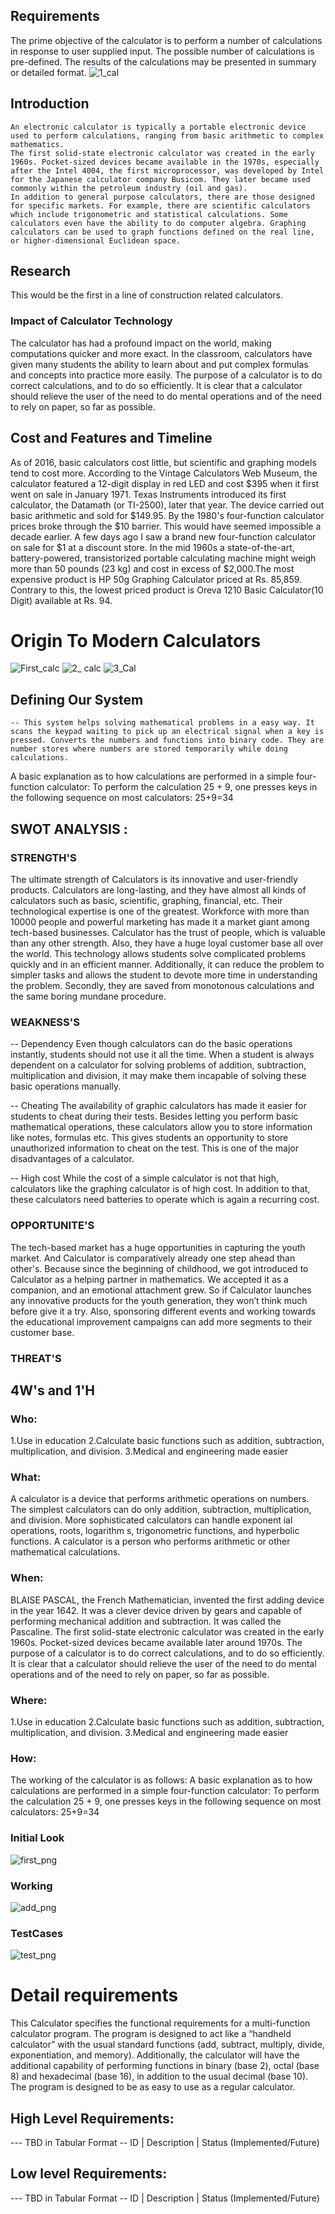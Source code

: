 ## Requirements
 The prime objective of the calculator is to perform a number of calculations in response to user supplied input. The possible number of calculations is pre-defined. The results of the calculations may be presented in summary or detailed format. 
 ![1_cal](https://user-images.githubusercontent.com/97722998/161418313-13af1e91-b8da-44ca-99ad-9d4c6df68b29.JPG)



 

 ## Introduction
    An electronic calculator is typically a portable electronic device used to perform calculations, ranging from basic arithmetic to complex mathematics.
    The first solid-state electronic calculator was created in the early 1960s. Pocket-sized devices became available in the 1970s, especially after the Intel 4004, the first microprocessor, was developed by Intel for the Japanese calculator company Busicom. They later became used commonly within the petroleum industry (oil and gas).
    In addition to general purpose calculators, there are those designed for specific markets. For example, there are scientific calculators which include trigonometric and statistical calculations. Some calculators even have the ability to do computer algebra. Graphing calculators can be used to graph functions defined on the real line, or higher-dimensional Euclidean space.


## Research
This would be the first in a line of construction related calculators.
### Impact of Calculator Technology
The calculator has had a profound impact on the world, making computations quicker and more exact. In the classroom, calculators have given many students the ability to learn about and put complex formulas and concepts into practice more easily.
The purpose of a calculator is to do correct calculations, and to do so efficiently. It is clear that a calculator should relieve the user of the need to do mental operations and of the need to rely on paper, so far as possible.

## Cost and Features and Timeline
 As of 2016, basic calculators cost little, but scientific and graphing models tend to cost more.
 According to the Vintage Calculators Web Museum, the calculator featured a 12-digit display in red LED and cost $395 when it first went on sale in January 1971.
 Texas Instruments introduced its first calculator, the Datamath (or TI-2500), later that year. The device carried out basic arithmetic and sold for $149.95.
 By the 1980's four-function calculator prices broke through the $10 barrier. This would have seemed impossible a decade earlier. A few days ago I saw a brand new four-function calculator on sale for $1 at a discount store.
 In the mid 1960s a state-of-the-art, battery-powered, transistorized portable calculating machine might weigh more than 50 pounds (23 kg) and cost in excess of $2,000.The most expensive product is HP 50g Graphing Calculator priced at Rs. 85,859. Contrary to this, the lowest priced product is Oreva 1210 Basic Calculator(10 Digit) available at Rs. 94.
 
  # Origin To Modern Calculators
 ![First_calc](https://user-images.githubusercontent.com/97722998/161418882-e4d97aa4-47d3-4b1c-a512-7a4e00478005.JPG)
![2_ calc](https://user-images.githubusercontent.com/97722998/161418892-32ebfca7-535f-4fb4-b2d5-f82a9ea84bbd.JPG)
![3_Cal](https://user-images.githubusercontent.com/97722998/161418900-83e527b5-b234-4923-af0a-ec15329e3644.JPG)





## Defining Our System
    -- This system helps solving mathematical problems in a easy way. It scans the keypad waiting to pick up an electrical signal when a key is pressed. Converts the numbers and functions into binary code. They are number stores where numbers are stored temporarily while doing calculations.
  A basic explanation as to how calculations are performed in a simple four-function calculator:
  To perform the calculation 25 + 9, one presses keys in the following sequence on most calculators: 25+9=34
    
    
## SWOT ANALYSIS :
### STRENGTH'S
 The ultimate strength of  Calculators is its innovative and user-friendly products. Calculators are long-lasting, and they have almost all kinds of calculators such as basic, scientific, graphing, financial, etc. Their technological expertise is one of the greatest. Workforce with more than 10000 people and powerful marketing has made it a market giant among tech-based businesses. Calculator has the trust of people, which is valuable than any other strength. Also, they have a huge loyal customer base all over the world.
 This technology allows students solve complicated problems quickly and in an efficient manner. Additionally, it can reduce the problem to simpler tasks and allows the student to devote more time in understanding the problem. Secondly, they are saved from monotonous calculations and the same boring mundane procedure.
 
### WEAKNESS'S
-- Dependency
Even though calculators can do the basic operations instantly, students should not use it all the time. When a student is always dependent on a calculator for solving problems of addition, subtraction, multiplication and division, it may make them incapable of solving these basic operations manually. 

-- Cheating
The availability of graphic calculators has made it easier for students to cheat during their tests. Besides letting you perform basic mathematical operations, these calculators allow you to store information like notes, formulas etc. This gives students an opportunity to store unauthorized information to cheat on the test. This is one of the major disadvantages of a calculator.

-- High cost
While the cost of a simple calculator is not that high, calculators like the graphing calculator is of high cost. In addition to that, these calculators need batteries to operate which is again a recurring cost.

 
  ### OPPORTUNITE'S
 The tech-based market has a huge opportunities in capturing the youth market. And Calculator is comparatively already one step ahead than other's. Because since the beginning of childhood, we got introduced to Calculator as a helping partner in mathematics. We accepted it as a companion, and an emotional attachment grew. So if Calculator launches any innovative products for the youth generation, they won’t think much before give it a try. Also, sponsoring different events and working towards the educational improvement campaigns can add more segments to their customer base.
 
 ### THREAT'S
 


## 4W&#39;s and 1&#39;H

### Who:
1.Use in education
2.Calculate basic functions such as addition, subtraction, multiplication, and division.
3.Medical and engineering made easier


### What:
A calculator is a device that performs arithmetic operations on numbers. The simplest calculators can do only addition, subtraction, multiplication, and division. More sophisticated calculators can handle exponent ial operations, roots, logarithm s, trigonometric functions, and hyperbolic functions. 
 A calculator is a person who performs arithmetic or other mathematical calculations.

 ### When:
 BLAISE PASCAL, the French Mathematician, invented the first adding device in the year 1642. It was a clever device driven by gears and capable of performing mechanical addition and subtraction. It was called the Pascaline.
The first solid-state electronic calculator was created in the early 1960s. Pocket-sized devices became available later around 1970s.
The purpose of a calculator is to do correct calculations, and to do so efficiently. It is clear that a calculator should relieve the user of the need to do mental operations and of the need to rely on paper, so far as possible.


### Where:
 1.Use in education
2.Calculate basic functions such as addition, subtraction, multiplication, and division.
3.Medical and engineering made easier
 


### How:
The working of the calculator is as follows:
 A basic explanation as to how calculations are performed in a simple four-function calculator:
  To perform the calculation 25 + 9, one presses keys in the following sequence on most calculators: 25+9=34
  
 ### Initial Look
 ![first_png](https://user-images.githubusercontent.com/97722998/161419150-0cdc9263-cce2-4fa0-be7b-f0f2c7094125.png)

 ### Working 
 ![add_png](https://user-images.githubusercontent.com/97722998/161419192-fe7a3e8f-4495-49a4-b918-392b2542f4df.png)
 
 ### TestCases
   ![test_png](https://user-images.githubusercontent.com/97722998/161419383-f36c4b02-a955-4bee-866b-c02c4364d0da.png)

 

 
    
# Detail requirements
This Calculator specifies the functional requirements for a multi-function calculator program.
The program is designed to act like a “handheld calculator” with the usual standard functions
(add, subtract, multiply, divide, exponentiation, and memory). Additionally, the calculator
will have the additional capability of performing functions in binary (base 2), octal (base 8)
and hexadecimal (base 16), in addition to the usual decimal (base 10). The program is designed
to be as easy to use as a regular calculator.

## High Level Requirements:
--- TBD in Tabular Format 
-- ID | Description | Status (Implemented/Future)


##  Low level Requirements:
--- TBD in Tabular Format 
-- ID | Description | Status (Implemented/Future)
